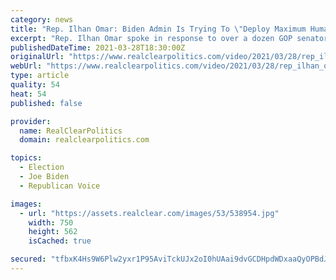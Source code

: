 ```yaml
---
category: news
title: "Rep. Ilhan Omar: Biden Admin Is Trying To \"Deploy Maximum Humanity And Dignity\" At The Border"
excerpt: "Rep. Ilhan Omar spoke in response to over a dozen GOP senators visiting the U.S.-Mexico border and accusing the Biden administration of mishandling a crisis. Omar said the Biden administration is figuring out \"how to deploy maximum humanity and"
publishedDateTime: 2021-03-28T18:30:00Z
originalUrl: "https://www.realclearpolitics.com/video/2021/03/28/rep_ilhan_omar_biden_admin_is_trying_to_deploy_maximum_humanity_and_dignity_at_the_border.html#!"
webUrl: "https://www.realclearpolitics.com/video/2021/03/28/rep_ilhan_omar_biden_admin_is_trying_to_deploy_maximum_humanity_and_dignity_at_the_border.html#!"
type: article
quality: 54
heat: 54
published: false

provider:
  name: RealClearPolitics
  domain: realclearpolitics.com

topics:
  - Election
  - Joe Biden
  - Republican Voice

images:
  - url: "https://assets.realclear.com/images/53/538954.jpg"
    width: 750
    height: 562
    isCached: true

secured: "tfbxK4Hs9W6Plw2yxr1P95AviTckUJx2oI0hUAai9dvGCDHpdWDxaaQyOPBdJdW27UazenGmp+u55FqlDkyCDxtxYzBFFNfqrOcl4nX9RAG9rOIjQJj06CNRmom0kh05W0TizXjCbm0gPDinYpEljuKsvT9Y/sPNGewiJoJ5O9YsCZ7VpIDBmVsXWD+I5qb8IrkynvIkGvm2MCtQkCVZdHx+5ekTQcNUWyAM7D7Io4cEDmd+fyVb8O8S708swUz+vJm+/n1HGHpS28u64kHXL1OqOMTpGpivyPGS0aZP8KRjDrgIzDzJMbATwm2pxhCv87Elw0HHQ+oNHG9cxW4Qn2UxbNCA49oiiMNqq6bMY3g=;PMLxhrXUeF4vzPtr78+3tA=="
---
```


